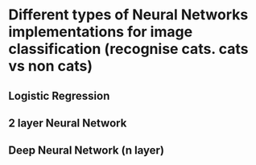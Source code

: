# Different types of Neural Networks implementations for image classification (recognise cats. cats vs non cats)
## Logistic Regression
## 2 layer Neural Network
## Deep Neural Network (n layer)
